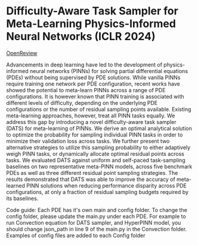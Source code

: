 # Difficulty-Aware Task Sampler for Meta-Learning Physics-Informed Neural Networks (ICLR 2024)

[OpenReview](https://openreview.net/forum?id=EvyYFSxdgB&referrer=%5Bthe%20profile%20of%20Maryam%20Toloubidokhti%5D(%2Fprofile%3Fid%3D~Maryam_Toloubidokhti1))

Advancements in deep learning have led to the development of physics-informed neural networks (PINNs) for solving partial differential equations (PDEs) without being supervised by PDE solutions. While vanilla PINNs require training one network per PDE configuration, recent works have showed the potential to meta-learn PINNs across a range of PDE configurations. It is however known that PINN training is associated with different levels of difficulty, depending on the underlying PDE configurations or the number of residual sampling points available. Existing meta-learning approaches, however, treat all PINN tasks equally. We address this gap by introducing a novel difficulty-aware task sampler (DATS) for meta-learning of PINNs. We derive an optimal analytical solution to optimize the probability for sampling individual PINN tasks in order to minimize their validation loss across tasks. We further present two alternative strategies to utilize this sampling probability to either adaptively weigh PINN tasks, or dynamically allocate optimal residual points across tasks. We evaluated DATS against uniform and self-paced task-sampling baselines on two representative meta-PINN models, across five benchmark PDEs as well as three different residual point sampling strategies. The results demonstrated that DATS was able to improve the accuracy of meta-learned PINN solutions when reducing performance disparity across PDE configurations, at only a fraction of residual sampling budgets required by its baselines.

Code guide:
Each PDE has it's own main and config folder. To change the config folder, please update the main.py under each PDE. For example to run Convection equation for DATS sampler, and HyperPINN model, you should change json_path in line 9 of the main.py in the Convection folder. Examples of config files are added to each Config folder
